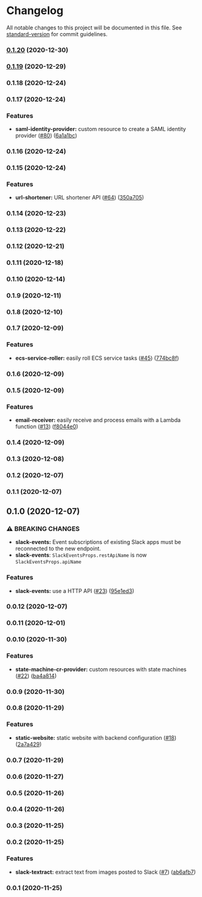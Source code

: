 # Changelog

All notable changes to this project will be documented in this file. See [standard-version](https://github.com/conventional-changelog/standard-version) for commit guidelines.

### [0.1.20](https://github.com/jogold/cloudstructs/compare/v0.1.19...v0.1.20) (2020-12-30)

### [0.1.19](https://github.com/jogold/cloudstructs/compare/v0.1.18...v0.1.19) (2020-12-29)

### 0.1.18 (2020-12-24)

### 0.1.17 (2020-12-24)


### Features

* **saml-identity-provider:** custom resource to create a SAML identity provider ([#80](https://github.com/jogold/cloudstructs/issues/80)) ([6a1a1bc](https://github.com/jogold/cloudstructs/commit/6a1a1bc8b04d5bfc7e0913ae1c05dc577e193018))

### 0.1.16 (2020-12-24)

### 0.1.15 (2020-12-24)


### Features

* **url-shortener:** URL shortener API ([#64](https://github.com/jogold/cloudstructs/issues/64)) ([350a705](https://github.com/jogold/cloudstructs/commit/350a705293ac02c9605b8bb99decfdf4a9878664))

### 0.1.14 (2020-12-23)

### 0.1.13 (2020-12-22)

### 0.1.12 (2020-12-21)

### 0.1.11 (2020-12-18)

### 0.1.10 (2020-12-14)

### 0.1.9 (2020-12-11)

### 0.1.8 (2020-12-10)

### 0.1.7 (2020-12-09)


### Features

* **ecs-service-roller:** easily roll ECS service tasks ([#45](https://github.com/jogold/cloudstructs/issues/45)) ([774bc8f](https://github.com/jogold/cloudstructs/commit/774bc8f994004a34bb2d6bbf732f40c2e12bf702))

### 0.1.6 (2020-12-09)

### 0.1.5 (2020-12-09)


### Features

* **email-receiver:** easily receive and process emails with a Lambda function ([#13](https://github.com/jogold/cloudstructs/issues/13)) ([f8044e0](https://github.com/jogold/cloudstructs/commit/f8044e0a6caad208cca51f05bc619e3402d53532))

### 0.1.4 (2020-12-09)

### 0.1.3 (2020-12-08)

### 0.1.2 (2020-12-07)

### 0.1.1 (2020-12-07)

## 0.1.0 (2020-12-07)


### ⚠ BREAKING CHANGES

* **slack-events:** Event subscriptions of existing Slack apps must be reconnected to the new endpoint.
* **slack-events**: `SlackEventsProps.restApiName` is now `SlackEventsProps.apiName`

### Features

* **slack-events:** use a HTTP API ([#23](https://github.com/jogold/cloudstructs/issues/23)) ([95e1ed3](https://github.com/jogold/cloudstructs/commit/95e1ed3008a70ec347f12bc2ad9eb103149647f1))

### 0.0.12 (2020-12-07)

### 0.0.11 (2020-12-01)

### 0.0.10 (2020-11-30)


### Features

* **state-machine-cr-provider:** custom resources with state machines ([#22](https://github.com/jogold/cloudstructs/issues/22)) ([ba4a814](https://github.com/jogold/cloudstructs/commit/ba4a814687f86e582c6362babcbce09547521be7))

### 0.0.9 (2020-11-30)

### 0.0.8 (2020-11-29)


### Features

* **static-website:** static website with backend configuration ([#18](https://github.com/jogold/cloudstructs/issues/18)) ([2a7a429](https://github.com/jogold/cloudstructs/commit/2a7a42915316117ba4505e00b9b49ea39dc176e5))

### 0.0.7 (2020-11-29)

### 0.0.6 (2020-11-27)

### 0.0.5 (2020-11-26)

### 0.0.4 (2020-11-26)

### 0.0.3 (2020-11-25)

### 0.0.2 (2020-11-25)


### Features

* **slack-textract:** extract text from images posted to Slack ([#7](https://github.com/jogold/cloudstructs/issues/7)) ([ab6afb7](https://github.com/jogold/cloudstructs/commit/ab6afb736da6539132c6b1596f22836c8e11e903))

### 0.0.1 (2020-11-25)
